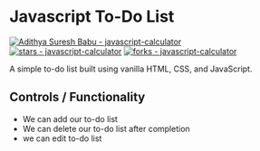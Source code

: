# Javascript To-Do List

[![Adithya Suresh Babu - javascript-calculator](https://img.shields.io/static/v1?label=Adithya&message=javascript_to_do_list&color=blue&logo=github)](https://github.com/Adithya-ScriptKindle/javascript_to_do_list/r "Go to GitHub repo")
[![stars - javascript-calculator](https://img.shields.io/github/stars/Adithya-ScriptKindle/javascript_to_do_list?style=social)](https://github.com/Adithya-ScriptKindle/javascript_to_do_list)
[![forks - javascript-calculator](https://img.shields.io/github/forks/Adithya-ScriptKindle/javascript_to_do_list?style=social)](https://github.com/Adithya-ScriptKindle/javascript_to_do_list)

A simple to-do list built using vanilla HTML, CSS, and JavaScript.

## Controls / Functionality

-  We can add our to-do list
-  We can delete our to-do list after completion
-  we can edit to-do list




